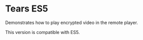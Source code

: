 # Tears ES5

Demonstrates how to play encrypted video in the remote player.

This version is compatible with ES5.
